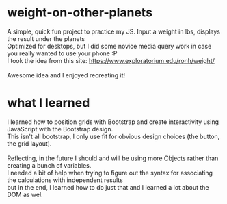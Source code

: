 # weight-on-other-planets
A simple, quick fun project to practice my JS. Input a weight in lbs, displays the result under the planets <br>
Optimized for desktops, but I did some novice media query work in case you really wanted to use your phone :P
<br>
I took the idea from this site: https://www.exploratorium.edu/ronh/weight/ <br><br>
Awesome idea and I enjoyed recreating it! 

# what I learned
I learned how to position grids with Bootstrap and create interactivity using JavaScript with the Bootstrap design.  <br>
This isn't all bootstrap, I only use fit for obvious design choices (the button, the grid layout). <br>
<br>
Reflecting, in the future I should and will be using more Objects rather than creating a bunch of variables.<br>
I needed a bit of help when trying to figure out the syntax for associating the calculations with independent results<br>
but in the end, I learned how to do just that and I learned a lot about the DOM as wel.
